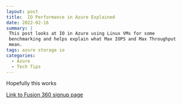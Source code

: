 ```yaml
---
layout: post
title:  IO Performance in Azure Explained
date: 2022-02-16    
summary: |
 This post looks at IO in Azure using Linux VMs for some
 benchmarking and helps explain what Max IOPS and Max Throughput 
 mean.
tags: azure storage io
categories:
  - Azure
  - Tech Tips
---
```


Hopefully this works

<a href="https://www.autodesk.com/campaigns/education/fusion-360"> Link to Fusion 360 signup page </a>
